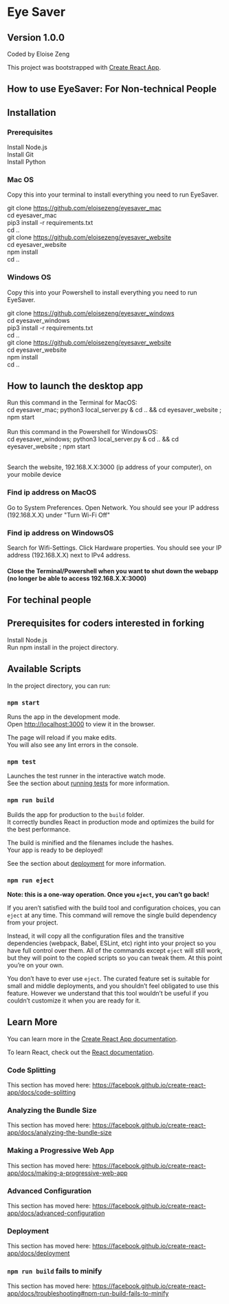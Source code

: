 # Eye Saver
## Version 1.0.0
Coded by Eloise Zeng

This project was bootstrapped with [Create React App](https://github.com/facebook/create-react-app).

How to use EyeSaver: For Non-technical People
---------------
## Installation
### Prerequisites
Install Node.js <br> Install Git <br> Install Python <br>
### Mac OS
Copy this into your terminal to install everything you need to run EyeSaver. 

git clone https://github.com/eloisezeng/eyesaver_mac <br>
cd eyesaver_mac <br>
pip3 install -r requirements.txt <br>
cd .. <br>
git clone https://github.com/eloisezeng/eyesaver_website <br>
cd eyesaver_website <br>
npm install <br>
cd .. <br>

### Windows OS
Copy this into your Powershell to install everything you need to run EyeSaver. 

git clone https://github.com/eloisezeng/eyesaver_windows <br>
cd eyesaver_windows <br>
pip3 install -r requirements.txt <br>
cd .. <br>
git clone https://github.com/eloisezeng/eyesaver_website <br>
cd eyesaver_website <br>
npm install <br>
cd .. <br>

## How to launch the desktop app
Run this command in the Terminal for MacOS: <br>
cd eyesaver_mac; python3 local_server.py & cd .. && cd eyesaver_website ; npm start <br><br>
Run this command in the Powershell for WindowsOS: <br>
cd eyesaver_windows; python3 local_server.py & cd .. && cd eyesaver_website ; npm start <br><br>

Search the website, 192.168.X.X:3000 (ip address of your computer), on your mobile device

### Find ip address on MacOS
Go to System Preferences. Open Network. You should see your IP address (192.168.X.X) under "Turn Wi-Fi Off"
### Find ip address on WindowsOS 
Search for Wifi-Settings. Click Hardware properties. You should see your IP address (192.168.X.X) next to IPv4 address.

#### Close the Terminal/Powershell when you want to shut down the webapp (no longer be able to access 192.168.X.X:3000)


For techinal people
---------------
## Prerequisites for coders interested in forking

Install Node.js <br>
Run npm install in the project directory. 

## Available Scripts

In the project directory, you can run:

### `npm start`

Runs the app in the development mode.<br />
Open [http://localhost:3000](http://localhost:3000) to view it in the browser.

The page will reload if you make edits.<br />
You will also see any lint errors in the console.

### `npm test`

Launches the test runner in the interactive watch mode.<br />
See the section about [running tests](https://facebook.github.io/create-react-app/docs/running-tests) for more information.

### `npm run build`

Builds the app for production to the `build` folder.<br />
It correctly bundles React in production mode and optimizes the build for the best performance.

The build is minified and the filenames include the hashes.<br />
Your app is ready to be deployed!

See the section about [deployment](https://facebook.github.io/create-react-app/docs/deployment) for more information.

### `npm run eject`

**Note: this is a one-way operation. Once you `eject`, you can’t go back!**

If you aren’t satisfied with the build tool and configuration choices, you can `eject` at any time. This command will remove the single build dependency from your project.

Instead, it will copy all the configuration files and the transitive dependencies (webpack, Babel, ESLint, etc) right into your project so you have full control over them. All of the commands except `eject` will still work, but they will point to the copied scripts so you can tweak them. At this point you’re on your own.

You don’t have to ever use `eject`. The curated feature set is suitable for small and middle deployments, and you shouldn’t feel obligated to use this feature. However we understand that this tool wouldn’t be useful if you couldn’t customize it when you are ready for it.

## Learn More

You can learn more in the [Create React App documentation](https://facebook.github.io/create-react-app/docs/getting-started).

To learn React, check out the [React documentation](https://reactjs.org/).

### Code Splitting

This section has moved here: https://facebook.github.io/create-react-app/docs/code-splitting

### Analyzing the Bundle Size

This section has moved here: https://facebook.github.io/create-react-app/docs/analyzing-the-bundle-size

### Making a Progressive Web App

This section has moved here: https://facebook.github.io/create-react-app/docs/making-a-progressive-web-app

### Advanced Configuration

This section has moved here: https://facebook.github.io/create-react-app/docs/advanced-configuration

### Deployment

This section has moved here: https://facebook.github.io/create-react-app/docs/deployment

### `npm run build` fails to minify

This section has moved here: https://facebook.github.io/create-react-app/docs/troubleshooting#npm-run-build-fails-to-minify
